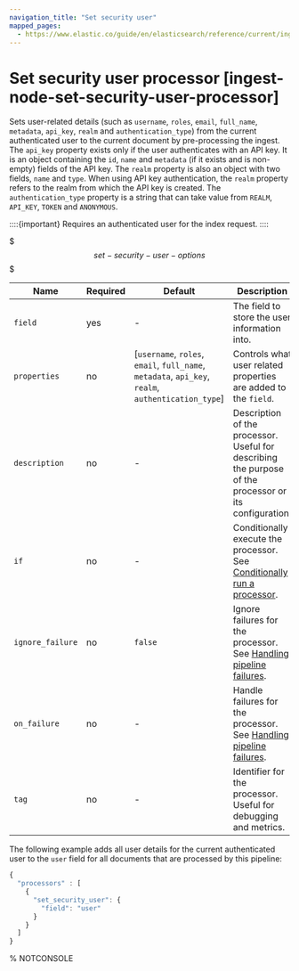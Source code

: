 ```yaml
---
navigation_title: "Set security user"
mapped_pages:
  - https://www.elastic.co/guide/en/elasticsearch/reference/current/ingest-node-set-security-user-processor.html
---
```


# Set security user processor [ingest-node-set-security-user-processor]


Sets user-related details (such as `username`,  `roles`, `email`, `full_name`, `metadata`, `api_key`, `realm` and `authentication_type`) from the current authenticated user to the current document by pre-processing the ingest. The `api_key` property exists only if the user authenticates with an API key. It is an object containing the `id`, `name` and `metadata` (if it exists and is non-empty) fields of the API key. The `realm` property is also an object with two fields, `name` and `type`. When using API key authentication, the `realm` property refers to the realm from which the API key is created. The `authentication_type` property is a string that can take value from `REALM`, `API_KEY`, `TOKEN` and `ANONYMOUS`.

::::{important}
Requires an authenticated user for the index request.
::::


$$$set-security-user-options$$$

| Name | Required | Default | Description |
| --- | --- | --- | --- |
| `field` | yes | - | The field to store the user information into. |
| `properties` | no | [`username`, `roles`, `email`, `full_name`, `metadata`, `api_key`, `realm`, `authentication_type`] | Controls what user related properties are added to the `field`. |
| `description` | no | - | Description of the processor. Useful for describing the purpose of the processor or its configuration. |
| `if` | no | - | Conditionally execute the processor. See [Conditionally run a processor](docs-content://manage-data/ingest/transform-enrich/ingest-pipelines.md#conditionally-run-processor). |
| `ignore_failure` | no | `false` | Ignore failures for the processor. See [Handling pipeline failures](docs-content://manage-data/ingest/transform-enrich/ingest-pipelines.md#handling-pipeline-failures). |
| `on_failure` | no | - | Handle failures for the processor. See [Handling pipeline failures](docs-content://manage-data/ingest/transform-enrich/ingest-pipelines.md#handling-pipeline-failures). |
| `tag` | no | - | Identifier for the processor. Useful for debugging and metrics. |

The following example adds all user details for the current authenticated user to the `user` field for all documents that are processed by this pipeline:

```js
{
  "processors" : [
    {
      "set_security_user": {
        "field": "user"
      }
    }
  ]
}
```
%  NOTCONSOLE

